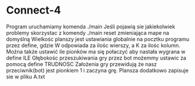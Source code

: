 # Connect-4

Program uruchamiamy komenda ./main
Jeśli pojawią sie jakiekolwiek problemy skorzystac z komendy ./main reset zmieniająca mape na domyślną
Wielkośc planszy jest ustawiania globalnie na pocztku programu przez define, gdzie W odpowiada za ilośc wierszy, a K za ilośc kolumn.
Można także ustawić ile pionków ma się połaczyć aby nastała wygrana w define ILE
Głębokośc przeszukiwania gry przez bot możemmy ustawic za pomocą define TRUDNOSC
Założenia gry przewidują że nasz przeciwnik(bot) jest pionkiem 1 i zaczyna grę.
Plansza dodatkowo zapisuje sie w pliku A.txt
